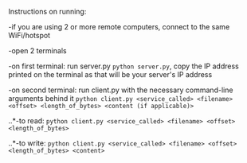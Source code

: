 Instructions on running:

-if you are using 2 or more remote computers, connect to the same WiFi/hotspot

-open 2 terminals

-on first terminal: run server.py `python server.py`, copy the IP address printed on the terminal as that will be your server's IP address

-on second terminal: run client.py with the necessary command-line arguments behind it `python client.py <service_called> <filename> <offset> <length_of_bytes> <content (if applicable)>`

  ..*-to read: `python client.py <service_called> <filename> <offset> <length_of_bytes>`
  
  ..*-to write: `python client.py <service_called> <filename> <offset> <length_of_bytes> <content>`
